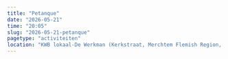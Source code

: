 ```yaml
---
title: "Petanque"
date: "2026-05-21"
time: "20:05"
slug: "2026-05-21-petanque"
pagetype: "activiteiten"
location: "KWB lokaal-De Werkman (Kerkstraat, Merchtem Flemish Region, Belgium)"
---
```




